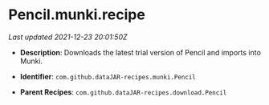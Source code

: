 # Pencil.munki.recipe

_Last updated 2021-12-23 20:01:50Z_

- **Description**: Downloads the latest trial version of Pencil and imports into Munki.

- **Identifier**: `com.github.dataJAR-recipes.munki.Pencil`

- **Parent Recipes**: `com.github.dataJAR-recipes.download.Pencil`
